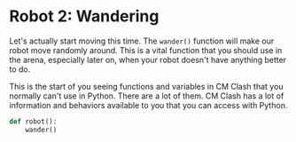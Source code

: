 # Robot 2: Wandering

Let's actually start moving this time. The `wander()` function will make our robot move randomly around. This is a vital function that you should use in the arena, especially later on, when your robot doesn't have anything better to do.

This is the start of you seeing functions and variables in CM Clash that you normally can't use in Python. There are a lot of them. CM Clash has a lot of information and behaviors available to you that you can access with Python.

```python
def robot():
    wander()
```
